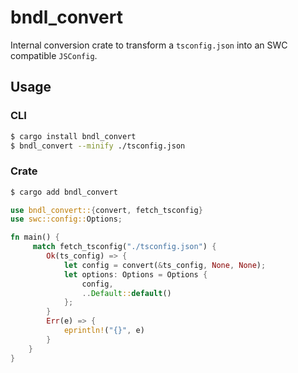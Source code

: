 # bndl_convert

Internal conversion crate to transform a `tsconfig.json` into an SWC compatible `JSConfig`.

## Usage

### CLI

```bash
$ cargo install bndl_convert
$ bndl_convert --minify ./tsconfig.json
```

### Crate

```bash
$ cargo add bndl_convert
```

```rust
use bndl_convert::{convert, fetch_tsconfig}
use swc::config::Options;

fn main() {
     match fetch_tsconfig("./tsconfig.json") {
        Ok(ts_config) => {
            let config = convert(&ts_config, None, None);
            let options: Options = Options {
                config,
                ..Default::default()
            };
        }
        Err(e) => {
            eprintln!("{}", e)
        }
    }
}
```
